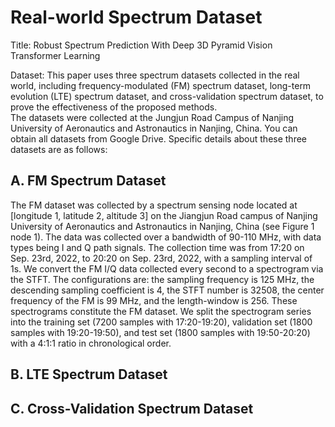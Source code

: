 # Real-world Spectrum Dataset 
Title: Robust Spectrum Prediction With Deep 3D Pyramid Vision Transformer Learning

Dataset: This paper uses three spectrum datasets collected in the real world, including frequency-modulated (FM) spectrum dataset, long-term evolution (LTE) spectrum dataset, and cross-validation spectrum dataset, to prove the effectiveness of the proposed methods.  
The datasets were collected at the Jungjun Road Campus of Nanjing University of Aeronautics and Astronautics in Nanjing, China. You can obtain all datasets from Google Drive. Specific details about these three datasets are as follows:

## A. FM Spectrum Dataset
The FM dataset was collected by a spectrum sensing node located at [longitude 1, latitude 2, altitude 3] on the Jiangjun Road campus of Nanjing University of Aeronautics and Astronautics in Nanjing, China (see Figure 1 node 1). The data was collected over a bandwidth of 90-110 MHz, with data types being I and Q path signals. The collection time was from 17:20 on Sep. 23rd, 2022, to 20:20 on Sep. 23rd, 2022, with a sampling interval of 1s. We convert the FM I/Q data collected every second to a spectrogram via the STFT. The configurations are: the sampling frequency is 125 MHz, the descending sampling coefficient is 4, the STFT number is 32508, the center frequency of the FM is 99 MHz, and the length-window is 256. These spectrograms constitute the FM dataset. We split the spectrogram series into the training set (7200 samples with 17:20-19:20), validation set (1800 samples with 19:20-19:50), and test set (1800 samples with 19:50-20:20) with a 4:1:1 ratio in chronological order.

## B. LTE Spectrum Dataset

## C. Cross-Validation Spectrum Dataset
